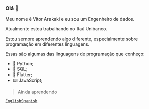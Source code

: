 ### Olá 👋

Meu nome é Vitor Arakaki e eu sou um Engenheiro de dados.

Atualmente estou trabalhando no Itaú Unibanco.

Estou sempre aprendendo algo diferente, especialmente sobre programação em diferentes linguagens.

Essas são algumas das linguagens de programação que conheço:

- 🐍 Python;
- 💾 SQL;
- 📱 Flutter;
- ⌨️ JavaScript;
> Ainda aprendendo

[`English`](https://github.com/Aracrack/Aracrack/blob/main/README.md)[`Spanish`](https://va-cursos.com)
